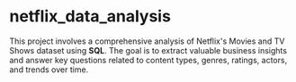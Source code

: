 # netflix_data_analysis
This project involves a comprehensive analysis of Netflix's Movies and TV Shows dataset using **SQL**. The goal is to extract valuable business insights and answer key questions related to content types, genres, ratings, actors, and trends over time.
